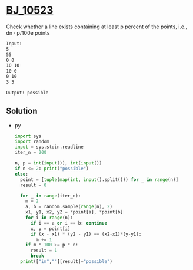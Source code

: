 # [BJ_10523](https://acmicpc.net/problem/10523)

Check whether a line exists containing at least p percent of the points, i.e., dn · p/100e points

```txt
Input:
5
55
0 0
10 10
10 0
0 10
3 3

Output: possible
```

## Solution

* py

  ```py
  import sys
  import random
  input = sys.stdin.readline
  iter_n = 200

  n, p = int(input()), int(input())
  if n <= 2: print("possible")
  else:
    point = [tuple(map(int, input().split())) for _ in range(n)]
    result = 0

    for _ in range(iter_n):
      m = 2
      a, b = random.sample(range(n), 2)
      x1, y1, x2, y2 = *point[a], *point[b]
      for i in range(n):
        if i == a or i == b: continue
        x, y = point[i]
        if (x - x1) * (y2 - y1) == (x2-x1)*(y-y1):
          m += 1
      if m * 100 >= p * n:
        result = 1
        break
    print(["im",""][result]+"possible")
  ```
